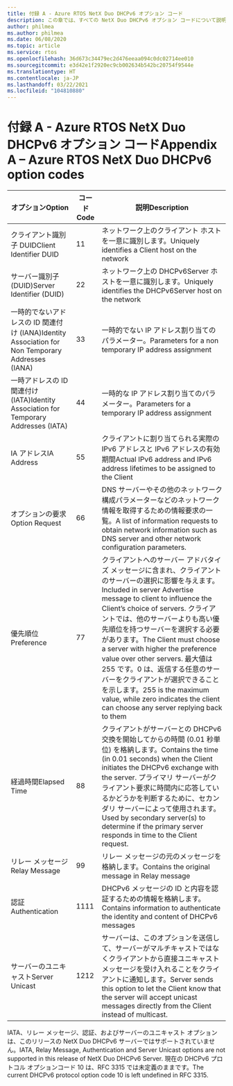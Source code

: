 ```yaml
---
title: 付録 A - Azure RTOS NetX Duo DHCPv6 オプション コード
description: この章では、すべての NetX Duo DHCPv6 オプション コードについて説明します
author: philmea
ms.author: philmea
ms.date: 06/08/2020
ms.topic: article
ms.service: rtos
ms.openlocfilehash: 36d673c34479ec2d476eeaa094c0dc02714ee010
ms.sourcegitcommit: e3d42e1f2920ec9cb002634b542bc20754f9544e
ms.translationtype: HT
ms.contentlocale: ja-JP
ms.lasthandoff: 03/22/2021
ms.locfileid: "104810880"
---
```

# <a name="appendix-a--azure-rtos-netx-duo-dhcpv6-option-codes"></a><span data-ttu-id="423b8-103">付録 A - Azure RTOS NetX Duo DHCPv6 オプション コード</span><span class="sxs-lookup"><span data-stu-id="423b8-103">Appendix A – Azure RTOS NetX Duo DHCPv6 option codes</span></span>

| <span data-ttu-id="423b8-104">オプション</span><span class="sxs-lookup"><span data-stu-id="423b8-104">Option</span></span>              | <span data-ttu-id="423b8-105">コード</span><span class="sxs-lookup"><span data-stu-id="423b8-105">Code</span></span>            | <span data-ttu-id="423b8-106">説明</span><span class="sxs-lookup"><span data-stu-id="423b8-106">Description</span></span> |
| ------------------- | ------------------- | --------------- |
| <span data-ttu-id="423b8-107">クライアント識別子 DUID</span><span class="sxs-lookup"><span data-stu-id="423b8-107">Client Identifier DUID</span></span> | <span data-ttu-id="423b8-108">1</span><span class="sxs-lookup"><span data-stu-id="423b8-108">1</span></span> | <span data-ttu-id="423b8-109">ネットワーク上のクライアント ホストを一意に識別します。</span><span class="sxs-lookup"><span data-stu-id="423b8-109">Uniquely identifies a Client host on the network</span></span> |
| <span data-ttu-id="423b8-110">サーバー識別子 (DUID)</span><span class="sxs-lookup"><span data-stu-id="423b8-110">Server Identifier (DUID)</span></span> | <span data-ttu-id="423b8-111">2</span><span class="sxs-lookup"><span data-stu-id="423b8-111">2</span></span> | <span data-ttu-id="423b8-112">ネットワーク上の DHCPv6Server ホストを一意に識別します。</span><span class="sxs-lookup"><span data-stu-id="423b8-112">Uniquely identifies the DHCPv6Server host on the network</span></span> |
| <span data-ttu-id="423b8-113">一時的でないアドレスの ID 関連付け (IANA)</span><span class="sxs-lookup"><span data-stu-id="423b8-113">Identity Association for Non Temporary Addresses (IANA)</span></span> | <span data-ttu-id="423b8-114">3</span><span class="sxs-lookup"><span data-stu-id="423b8-114">3</span></span> | <span data-ttu-id="423b8-115">一時的でない IP アドレス割り当てのパラメーター。</span><span class="sxs-lookup"><span data-stu-id="423b8-115">Parameters for a non temporary IP address assignment</span></span> |
| <span data-ttu-id="423b8-116">一時アドレスの ID 関連付け (IATA)</span><span class="sxs-lookup"><span data-stu-id="423b8-116">Identity Association for Temporary Addresses (IATA)</span></span> | <span data-ttu-id="423b8-117">4</span><span class="sxs-lookup"><span data-stu-id="423b8-117">4</span></span> | <span data-ttu-id="423b8-118">一時的な IP アドレス割り当てのパラメーター。</span><span class="sxs-lookup"><span data-stu-id="423b8-118">Parameters for a temporary IP address assignment</span></span> |
| <span data-ttu-id="423b8-119">IA アドレス</span><span class="sxs-lookup"><span data-stu-id="423b8-119">IA Address</span></span> | <span data-ttu-id="423b8-120">5</span><span class="sxs-lookup"><span data-stu-id="423b8-120">5</span></span> | <span data-ttu-id="423b8-121">クライアントに割り当てられる実際の IPv6 アドレスと IPv6 アドレスの有効期間</span><span class="sxs-lookup"><span data-stu-id="423b8-121">Actual IPv6 address and IPv6 address lifetimes to be assigned to the Client</span></span> |
| <span data-ttu-id="423b8-122">オプションの要求</span><span class="sxs-lookup"><span data-stu-id="423b8-122">Option Request</span></span> | <span data-ttu-id="423b8-123">6</span><span class="sxs-lookup"><span data-stu-id="423b8-123">6</span></span> | <span data-ttu-id="423b8-124">DNS サーバーやその他のネットワーク構成パラメーターなどのネットワーク情報を取得するための情報要求の一覧。</span><span class="sxs-lookup"><span data-stu-id="423b8-124">A list of information requests to obtain network information such as DNS server and other network configuration parameters.</span></span> |
| <span data-ttu-id="423b8-125">優先順位</span><span class="sxs-lookup"><span data-stu-id="423b8-125">Preference</span></span> | <span data-ttu-id="423b8-126">7</span><span class="sxs-lookup"><span data-stu-id="423b8-126">7</span></span> | <span data-ttu-id="423b8-127">クライアントへのサーバー アドバタイズ メッセージに含まれ、クライアントのサーバーの選択に影響を与えます。</span><span class="sxs-lookup"><span data-stu-id="423b8-127">Included in server Advertise message to client to influence the Client’s choice of servers.</span></span> <span data-ttu-id="423b8-128">クライアントでは、他のサーバーよりも高い優先順位を持つサーバーを選択する必要があります。</span><span class="sxs-lookup"><span data-stu-id="423b8-128">The Client must choose a server with higher the preference value over other servers.</span></span> <span data-ttu-id="423b8-129">最大値は 255 です。0 は、返信する任意のサーバーをクライアントが選択できることを示します。</span><span class="sxs-lookup"><span data-stu-id="423b8-129">255 is the maximum value, while zero indicates the client can choose any server replying back to them</span></span> |
| <span data-ttu-id="423b8-130">経過時間</span><span class="sxs-lookup"><span data-stu-id="423b8-130">Elapsed Time</span></span> | <span data-ttu-id="423b8-131">8</span><span class="sxs-lookup"><span data-stu-id="423b8-131">8</span></span> | <span data-ttu-id="423b8-132">クライアントがサーバーとの DHCPv6 交換を開始してからの時間 (0.01 秒単位) を格納します。</span><span class="sxs-lookup"><span data-stu-id="423b8-132">Contains the time (in 0.01 seconds) when the Client initiates the DHCPv6 exchange with the server.</span></span> <span data-ttu-id="423b8-133">プライマリ サーバーがクライアント要求に時間内に応答しているかどうかを判断するために、セカンダリ サーバーによって使用されます。</span><span class="sxs-lookup"><span data-stu-id="423b8-133">Used by secondary server(s) to determine if the primary server responds in time to the Client request.</span></span> |
| <span data-ttu-id="423b8-134">リレー メッセージ</span><span class="sxs-lookup"><span data-stu-id="423b8-134">Relay Message</span></span> | <span data-ttu-id="423b8-135">9</span><span class="sxs-lookup"><span data-stu-id="423b8-135">9</span></span> | <span data-ttu-id="423b8-136">リレー メッセージの元のメッセージを格納します。</span><span class="sxs-lookup"><span data-stu-id="423b8-136">Contains the original message in Relay message</span></span> | 
| <span data-ttu-id="423b8-137">認証</span><span class="sxs-lookup"><span data-stu-id="423b8-137">Authentication</span></span> | <span data-ttu-id="423b8-138">11</span><span class="sxs-lookup"><span data-stu-id="423b8-138">11</span></span> | <span data-ttu-id="423b8-139">DHCPv6 メッセージの ID と内容を認証するための情報を格納します。</span><span class="sxs-lookup"><span data-stu-id="423b8-139">Contains information to authenticate the identity and content of DHCPv6 messages</span></span> |
| <span data-ttu-id="423b8-140">サーバーのユニキャスト</span><span class="sxs-lookup"><span data-stu-id="423b8-140">Server Unicast</span></span> | <span data-ttu-id="423b8-141">12</span><span class="sxs-lookup"><span data-stu-id="423b8-141">12</span></span> | <span data-ttu-id="423b8-142">サーバーは、このオプションを送信して、サーバーがマルチキャストではなくクライアントから直接ユニキャスト メッセージを受け入れることをクライアントに通知します。</span><span class="sxs-lookup"><span data-stu-id="423b8-142">Server sends this option to let the Client know that the server will accept unicast messages directly from the Client instead of multicast.</span></span> |

<span data-ttu-id="423b8-143">IATA、リレー メッセージ、認証、およびサーバーのユニキャスト オプションは、このリリースの NetX Duo DHCPv6 サーバーではサポートされていません。</span><span class="sxs-lookup"><span data-stu-id="423b8-143">IATA, Relay Message, Authentication and Server Unicast options are not supported in this release of NetX Duo DHCPv6 Server.</span></span> <span data-ttu-id="423b8-144">現在の DHCPv6 プロトコル オプションコード 10 は、RFC 3315 では未定義のままです。</span><span class="sxs-lookup"><span data-stu-id="423b8-144">The current DHCPv6 protocol option code 10 is left undefined in RFC 3315.</span></span>